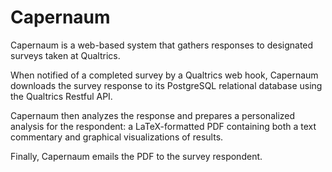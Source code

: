 # Capernaum

Capernaum is a web-based system 
that gathers responses to designated surveys 
taken at Qualtrics. 

When notified of a completed survey by a Qualtrics web hook, 
Capernaum downloads the survey response 
to its PostgreSQL relational database
using the Qualtrics Restful API. 

Capernaum then analyzes the response
and prepares a personalized analysis for the respondent: 
a LaTeX-formatted PDF
containing both a text commentary and graphical visualizations of results. 

Finally, Capernaum emails the PDF to the survey respondent.
